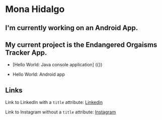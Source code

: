 # Mona Hidalgo 

## I'm currently working on an Android App.

## My current project is the Endangered Orgaisms Tracker App.

* [Hello World: Java console application] ({}) 

* Hello World: Android app 

## Links 

Link to LinkedIn with a `title` attribute: [Linkedin](https://www.linkedin.com/in/mona-hidalgo) 


Link to Instagram without a `title` attribute: [Instagram](https://www.instagram.com/mona_hidalgo_/)
